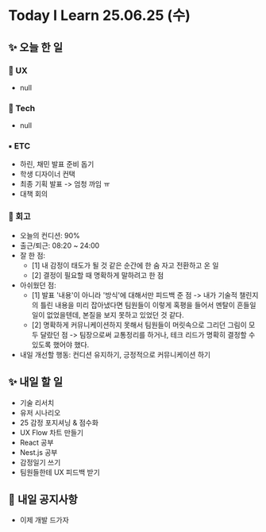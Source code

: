 # Today I Learn 25.06.25 (수)

## ✨ 오늘 한 일
### 🔹 UX
 * null

### 🔸 Tech
 * null

### ▪️ ETC
 * 하린, 채민 발표 준비 돕기
 * 학생 디자이너 컨택
 * 최종 기획 발표 -> 엄청 까임 ㅠ
 * 대책 회의

### 📍 회고
* 오늘의 컨디션: 90%
* 출근/퇴근: 08:20 ~ 24:00
* 잘 한 점: 
    * [1] 내 감정이 태도가 될 것 같은 순간에 한 숨 자고 전환하고 온 일
    * [2] 결정이 필요할 때 명확하게 말하려고 한 점
* 아쉬웠던 점: 
    * [1] 발표 '내용'이 아니라 '방식'에 대해서만 피드백 준 점 -> 내가 기술적 챌린지의 틀린 내용을 미리 잡아냈다면 팀원들이 이렇게 혹평을 들어서 멘탈이 흔들일 일이 없었을텐데, 본질을 보지 못하고 있었던 것 같다.
    * [2] 명확하게 커뮤니케이션하지 못해서 팀원들이 머릿속으로 그리던 그림이 모두 달랐던 점 -> 팀장으로써 교통정리를 하거나, 테크 리드가 명확히 결정할 수 있도록 했어야 했다.
* 내일 개선할 행동: 컨디션 유지하기, 긍정적으로 커뮤니케이션 하기


## ✨ 내일 할 일
 * 기술 리서치
 * 유저 시나리오
 * 25 감정 포지셔닝 & 점수화
 * UX Flow 차트 만들기
 * React 공부
 * Nest.js 공부
 * 감정일기 쓰기
 * 팀원들한테 UX 피드백 받기


 ## 📢 내일 공지사항
 * 이제 개발 드가자